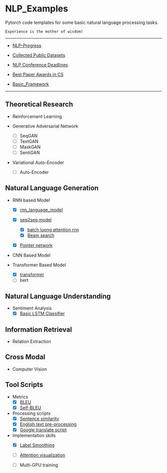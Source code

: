 # NLP_Examples
Pytorch code templates for some basic natural language processing tasks.

    Experience is the mother of wisdom!

---

- [NLP-Progress](https://nlpprogress.com/)
- [Collected Public Datasets](./Data)
- [NLP Conference Deadlines](https://aideadlin.es/?sub=NLP,ML,CV,DM)
- [Best Paper Awards in CS](https://jeffhuang.com/best_paper_awards.html)

- [Basic_Framework](./Basic_framework)
---
## Theoretical Research

- Reinforcement Learning
    
- Generative Adversarial Network
    - [ ] SeqGAN
    - [ ] TextGAN
    - [ ] MaskGAN
    - [ ] SentiGAN
- Variational Auto-Encoder
    - [ ] Auto-Encoder
    

## Natural Language Generation
- RNN based Model
    - [x] [rnn_language_model](./NLG/rnn_language_model)
    - [x] [seq2seq model](./NLG/seq2seq)
        - [x] [batch luong attention rnn](./NLG/seq2seq/batch_attention_rnn.py)
        - [x] [Beam search](./NLG/seq2seq/beam_search.py)
    - [x] [Pointer network](./NLG/PointerNet)
    
    
    
- CNN Based Model

- Transformer Based Model
    - [x] [transformer](./NLG/transformer)
    - [ ] bert
    
## Natural Language Understanding

- Sentiment Analysis
    - [x] [Basic LSTM Classifier](./NLU/SA/LSTM_Classifier.py)
    
## Information Retrieval
- Relation Extraction


## Cross Modal

- Computer Vision


## Tool Scripts
 - Metrics
      - [x] [BLEU](./Tools/bleu.py)
      - [x] [Self-BLEU](./Tools/self-bleu.py)
 - Processing scripts
      - [x] [Sentence similarity](./Tools/similarity.py)
      - [x] [English text pre-processing](./Tools/text_process.py)
      - [x] [Google translate script](././Tools/google_translate.py)
 - Implementation skills
      - [x] [Label Smoothing](./Tools/label_smoothing.py)
      - [ ] [Attention visualization](./Tools/attention_visualization.py)
      - [ ] Multi-GPU training 



 
 

 

  
  
  
  
 
  
